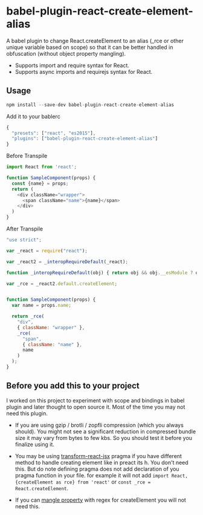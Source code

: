 # babel-plugin-react-create-element-alias
A babel plugin to change React.createElement to an alias (_rce or other unique variable based on scope) so that it can be better handled in obfuscation (without object property mangling).

- Supports import and require syntax for React.
- Supports async imports and requirejs syntax for React.

## Usage
```js
npm install --save-dev babel-plugin-react-create-element-alias
```

Add it to your bablerc

```js
{
  "presets": ["react", "es2015"],
  "plugins": ["babel-plugin-react-create-element-alias"]
}
```

Before Transpile
```js
import React from 'react';

function SampleComponent(props) {
  const {name} = props;
  return (
    <div className="wrapper">
      <span className="name">{name}</span>
    </div>
  )
}
```

After Transpile
```js
"use strict";

var _react = require("react");

var _react2 = _interopRequireDefault(_react);

function _interopRequireDefault(obj) { return obj && obj.__esModule ? obj : { default: obj }; }

var _rce = _react2.default.createElement;


function SampleComponent(props) {
  var name = props.name;

  return _rce(
    "div",
    { className: "wrapper" },
    _rce(
      "span",
      { className: "name" },
      name
    )
  );
}
```

## Before you add this to your project
I worked on this project to experiment with scope and bindings in babel plugin and later thought to open source it. Most of the time you may not need this plugin.

- If you are using gzip / brotli / zopfli compression (which you always should). You might not see a significant reduction in compressed bundle size it may vary from bytes to few kbs. So you should test it before you finalize using it.

- You may be using [transform-react-jsx](https://babeljs.io/docs/plugins/transform-react-jsx/) pragma if you have different method to handle creating element like in preact its h. You don't need this. But do note defining pragma does not add declaration of you pragma function in your file. for example it will not add `import React, {createElement as rce} from 'react'` or `const _rce = React.createElement`.

- If you can [mangle property](https://github.com/mishoo/UglifyJS2#cli-mangling-property-names---mangle-props) with regex for createElement you will not need this.
